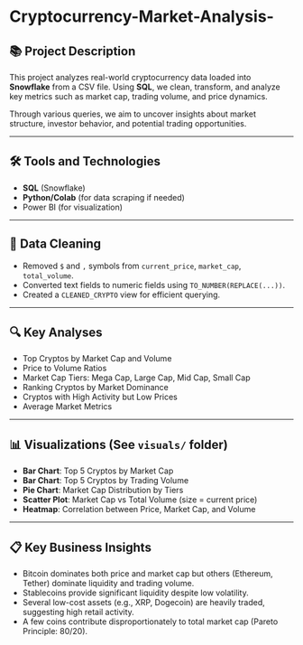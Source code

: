 # Cryptocurrency-Market-Analysis-

## 📚 Project Description

This project analyzes real-world cryptocurrency data loaded into **Snowflake** from a CSV file. Using **SQL**, we clean, transform, and analyze key metrics such as market cap, trading volume, and price dynamics.

Through various queries, we aim to uncover insights about market structure, investor behavior, and potential trading opportunities.

---

## 🛠️ Tools and Technologies
- **SQL** (Snowflake)
- **Python/Colab** (for data scraping if needed)
- Power BI (for visualization)

---

## 🧹 Data Cleaning

- Removed `$` and `,` symbols from `current_price`, `market_cap`, `total_volume`.
- Converted text fields to numeric fields using `TO_NUMBER(REPLACE(...))`.
- Created a `CLEANED_CRYPTO` view for efficient querying.

---

## 🔍 Key Analyses

- Top Cryptos by Market Cap and Volume
- Price to Volume Ratios
- Market Cap Tiers: Mega Cap, Large Cap, Mid Cap, Small Cap
- Ranking Cryptos by Market Dominance
- Cryptos with High Activity but Low Prices
- Average Market Metrics

---

## 📊 Visualizations (See `visuals/` folder)

- **Bar Chart**: Top 5 Cryptos by Market Cap
- **Bar Chart**: Top 5 Cryptos by Trading Volume
- **Pie Chart**: Market Cap Distribution by Tiers
- **Scatter Plot**: Market Cap vs Total Volume (size = current price)
- **Heatmap**: Correlation between Price, Market Cap, and Volume

---

## 📋 Key Business Insights

- Bitcoin dominates both price and market cap but others (Ethereum, Tether) dominate liquidity and trading volume.
- Stablecoins provide significant liquidity despite low volatility.
- Several low-cost assets (e.g., XRP, Dogecoin) are heavily traded, suggesting high retail activity.
- A few coins contribute disproportionately to total market cap (Pareto Principle: 80/20).



